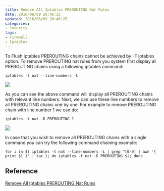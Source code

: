 ```yaml
---
title: Remove All Iptables PREROUTING Nat Rules
date: 2016/06/09 20:46:25
updated: 2016/06/09 20:46:25
categories:
- Security
tags:
- Firewall
- Iptables
---
```

To Flush iptables PREROUTING chains cannot be achieved by -F iptables option. To remove PREROUTING nat rules from you system first display all PREROUTING chains using a following iptables command:

```
iptables -t nat --line-numbers -L
```

![](https://ws1.sinaimg.cn/large/006tKfTcgy1fjgr3n1znnj316o0nhwm7.jpg)

As you can see the above command will display all PREROUTING chains with relevant line numbers. Next, we can use these line numbers to remove all PREROUTING chains one by one. For example to remove PREROUTING chain with line number 1 we can do:

```
iptables -t nat -D PREROUTING 1
```
![](https://ws1.sinaimg.cn/large/006tKfTcgy1fjgr43on6oj30vc0d944q.jpg)

In case that you wish to remove all PREROUTING chains with a single command you can try the following command chaining example:

```
for i in $( iptables -t nat --line-numbers -L | grep ^[0-9] | awk '{ print $1 }' | tac ); do iptables -t nat -D PREROUTING $i; done
```

## Reference
[Remove All Iptables PREROUTING Nat Rules](http://lubos.rendek.org/remove-all-iptables-prerouting-nat-rules/)
